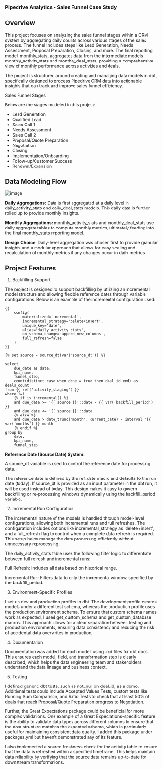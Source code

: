 ### Pipedrive Analytics - Sales Funnel Case Study

## Overview

This project focuses on analyzing the sales funnel stages within a CRM system by aggregating daily counts across various stages of the sales process. The funnel includes steps like Lead Generation, Needs Assessment, Proposal Preparation, Closing, and more. The final reporting model, monthly_stats, aggregates data from the intermediate models monthly_activity_stats and monthly_deal_stats, providing a comprehensive view of monthly performance across activities and deals.

The project is structured around creating and managing data models in dbt, specifically designed to process Pipedrive CRM data into actionable insights that can track and improve sales funnel efficiency.

Sales Funnel Stages

Below are the stages modeled in this project:

- Lead Generation
- Qualified Lead
- Sales Call 1
- Needs Assessment
- Sales Call 2
- Proposal/Quote Preparation
- Negotiation
- Closing
- Implementation/Onboarding
- Follow-up/Customer Success
- Renewal/Expansion

## Data Modeling Flow

![image](https://github.com/user-attachments/assets/268da5cb-b889-489e-9a41-b30613ba84ac)

**Daily Aggregations:** Data is first aggregated at a daily level in daily_activity_stats and daily_deal_stats models. This daily data is further rolled up to provide monthly insights.

**Monthly Aggregations:** monthly_activity_stats and monthly_deal_stats use daily aggregate tables to compute monthly metrics, ultimately feeding into the final monthly_stats reporting model.

**Design Choice:** Daily-level aggregation was chosen first to provide granular insights and a modular approach that allows for easy scaling and recalculation of monthly metrics if any changes occur in daily metrics.

## Project Features

1. Backfilling Support

The project is designed to support backfilling by utilizing an incremental model structure and allowing flexible reference dates through variable configurations. Below is an example of the incremental configuration used:

```
{{
    config(
        materialized='incremental',
        incremental_strategy='delete+insert',
        unique_key='date',
        alias='daily_activity_stats',
        on_schema_change='append_new_columns',
        full_refresh=false
    )
}}

{% set source = source_dt(var('source_dt')) %}

select
    due_date as date,
    kpi_name,
    funnel_step,
    count(distinct case when done = true then deal_id end) as deals_count
from {{ ref('activity_staging') }}
where 1=1
    {% if is_incremental() %}
    and due_date >= '{{ source }}'::date - {{ var('backfill_period') }}
    and due_date <= '{{ source }}'::date
    {% else %}
    and due_date > date_trunc('month', current_date) - interval '{{ var('months') }} month'  
    {% endif %}
group by
    date,
    kpi_name,
    funnel_step
```

**Reference Date (Source Date) System:**

A source_dt variable is used to control the reference date for processing data.

The reference date is defined by the ref_date macro and defaults to the run date (today). If source_dt is provided as an input parameter in the dbt run, it will be used instead of today. This design makes it easy to govern backfilling or re-processing windows dynamically using the backfill_period variable.

2. Incremental Run Configuration

The incremental nature of the models is handled through model-level configurations, allowing both incremental runs and full refreshes. The configuration includes options like incremental_strategy as 'delete+insert', and a full_refresh flag to control when a complete data refresh is required. This setup helps manage the data processing efficiently without unnecessary reprocessing.

The daily_activity_stats table uses the following filter logic to differentiate between full refresh and incremental runs:

Full Refresh: Includes all data based on historical range.

Incremental Run: Filters data to only the incremental window, specified by the backfill_period.

3. Environment-Specific Profiles

I set up dev and production profiles in dbt. The development profile creates models under a different test schema, whereas the production profile uses the production environment schema. To ensure that custom schema names work as expected, I used get_custom_schema and get_custom_database macros. This approach allows for a clear separation between testing and production environments, ensuring data consistency and reducing the risk of accidental data overwrites in production.

4. Documentation

Documentation was added for each model, using .md files for dbt docs. This ensures each model, field, and transformation step is clearly described, which helps the data engineering team and stakeholders understand the data lineage and business context.

5. Testing

I defined generic dbt tests, such as not_null on deal_id, as a demo. Additional tests could include Accepted Values Tests, custom tests like Running Sum Comparison, and Ratio Tests to check that at least 50% of deals that reach Proposal/Quote Preparation progress to Negotiation.

Further, the Great Expectations package could be beneficial for more complex validations. One example of a Great Expectations-specific feature is the ability to validate data types across different columns to ensure that the data structure matches the expected schema, which is particularly useful for maintaining consistent data quality. I added this package under packages.yml but haven't demonstrated any of its feature.

I also implemented a source freshness check for the activity table to ensure that the data is refreshed within a specified timeframe. This helps maintain data reliability by verifying that the source data remains up-to-date for downstream transformations.

